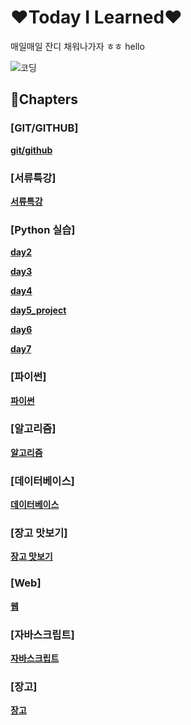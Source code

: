 # ❤Today I Learned❤

매일매일 잔디 채워나가자 ㅎㅎ hello

![코딩](https://c.tenor.com/2co4feAipsYAAAAd/hasbulla-hasbik.gif)

## 🙌Chapters

### [GIT/GITHUB]

**[git/github](./깃,깃허브)**

### [서류특강]

**[서류특강](./서류특강)**

### [Python 실습]

**[day2](./python_assignment/day2/)**

**[day3](./python_assignment/day3/)**

**[day4](./python_assignment/day4/)**

**[day5_project](./python_assignment/day5_project/)**

**[day6](./python_assignment/day6/)**

**[day7](./python_assignment/day7/)**

### [파이썬]

**[파이썬](./파이썬)**

### [알고리즘]

**[알고리즘](./알고리즘)**

### [데이터베이스]

**[데이터베이스](./데이터베이스)**

### [장고 맛보기]

**[장고 맛보기](./장고맛보기)**

### [Web]

**[웹](./웹)**

### [자바스크립트]

**[자바스크립트](./%EC%9E%90%EB%B0%94%EC%8A%A4%ED%81%AC%EB%A6%BD%ED%8A%B8)**

### [장고]

**[장고](./장고)**